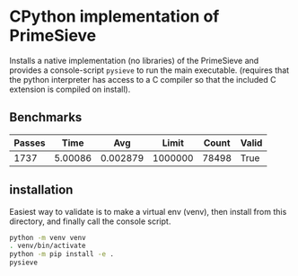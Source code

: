 # CPython implementation of PrimeSieve

Installs a native implementation (no libraries) of the PrimeSieve and provides a
console-script `pysieve` to run the main executable. (requires that the python interpreter has access to a C compiler so that the included C extension is compiled on install).

## Benchmarks

|Passes|Time|Avg|Limit|Count|Valid|
|---|-----|---|---|---|---|
|1737|5.00086|0.002879|1000000|78498|True|

## installation

Easiest way to validate is to make a virtual env (venv), then install from this directory, and finally call the console script.

```bash
python -m venv venv
. venv/bin/activate
python -m pip install -e .
pysieve
```